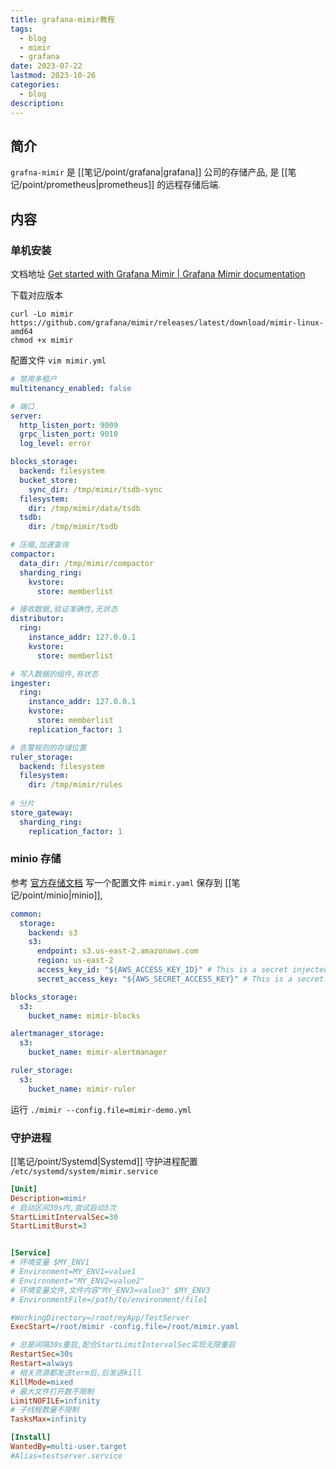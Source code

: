 ```yaml
---
title: grafana-mimir教程
tags:
  - blog
  - mimir
  - grafana
date: 2023-07-22
lastmod: 2023-10-26
categories:
  - blog
description: 
---
```


## 简介

`grafna-mimir` 是 [[笔记/point/grafana|grafana]] 公司的存储产品, 是 [[笔记/point/prometheus|prometheus]] 的远程存储后端.

## 内容

### 单机安装

文档地址 [Get started with Grafana Mimir | Grafana Mimir documentation](https://grafana.com/docs/mimir/latest/get-started/#start-grafana-mimir)

下载对应版本

```shell
curl -Lo mimir https://github.com/grafana/mimir/releases/latest/download/mimir-linux-amd64
chmod +x mimir
```

配置文件 `vim mimir.yml`

```yml
# 禁用多租户
multitenancy_enabled: false

# 端口
server:
  http_listen_port: 9009
  grpc_listen_port: 9010
  log_level: error

blocks_storage:
  backend: filesystem
  bucket_store:
    sync_dir: /tmp/mimir/tsdb-sync
  filesystem:
    dir: /tmp/mimir/data/tsdb
  tsdb:
    dir: /tmp/mimir/tsdb

# 压缩,加速查询
compactor:
  data_dir: /tmp/mimir/compactor
  sharding_ring:
    kvstore:
      store: memberlist

# 接收数据,验证准确性,无状态
distributor:
  ring:
    instance_addr: 127.0.0.1
    kvstore:
      store: memberlist

# 写入数据的组件,有状态
ingester:
  ring:
    instance_addr: 127.0.0.1
    kvstore:
      store: memberlist
    replication_factor: 1

# 告警规则的存储位置
ruler_storage:
  backend: filesystem
  filesystem:
    dir: /tmp/mimir/rules
    
# 分片
store_gateway:
  sharding_ring:
    replication_factor: 1
```

### minio 存储

参考 [官方存储文档](https://grafana.com/docs/mimir/latest/configure/configure-object-storage-backend/) 写一个配置文件 `mimir.yaml` 保存到 [[笔记/point/minio|minio]],

```yaml
common:
  storage:
    backend: s3
    s3:
      endpoint: s3.us-east-2.amazonaws.com
      region: us-east-2
      access_key_id: "${AWS_ACCESS_KEY_ID}" # This is a secret injected via an environment variable
      secret_access_key: "${AWS_SECRET_ACCESS_KEY}" # This is a secret injected via an environment variable

blocks_storage:
  s3:
    bucket_name: mimir-blocks

alertmanager_storage:
  s3:
    bucket_name: mimir-alertmanager

ruler_storage:
  s3:
    bucket_name: mimir-ruler
```

运行 `./mimir --config.file=mimir-demo.yml`

### 守护进程

[[笔记/point/Systemd|Systemd]] 守护进程配置 `/etc/systemd/system/mimir.service`

```ini
[Unit]
Description=mimir
# 启动区间30s内,尝试启动3次
StartLimitIntervalSec=30
StartLimitBurst=3


[Service]
# 环境变量 $MY_ENV1
# Environment=MY_ENV1=value1
# Environment="MY_ENV2=value2"
# 环境变量文件,文件内容"MY_ENV3=value3" $MY_ENV3
# EnvironmentFile=/path/to/environment/file1

#WorkingDirectory=/root/myApp/TestServer
ExecStart=/root/mimir -config.file=/root/mimir.yaml

# 总是间隔30s重启,配合StartLimitIntervalSec实现无限重启
RestartSec=30s 
Restart=always
# 相关资源都发送term后,后发送kill
KillMode=mixed
# 最大文件打开数不限制
LimitNOFILE=infinity
# 子线程数量不限制
TasksMax=infinity

[Install]
WantedBy=multi-user.target
#Alias=testserver.service
```
